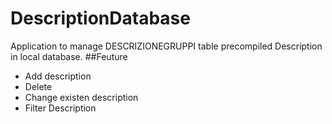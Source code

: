# DescriptionDatabase 
Application to manage DESCRIZIONEGRUPPI table precompiled Description in local database.
##Feuture
- Add description
- Delete
- Change existen description
- Filter Description
